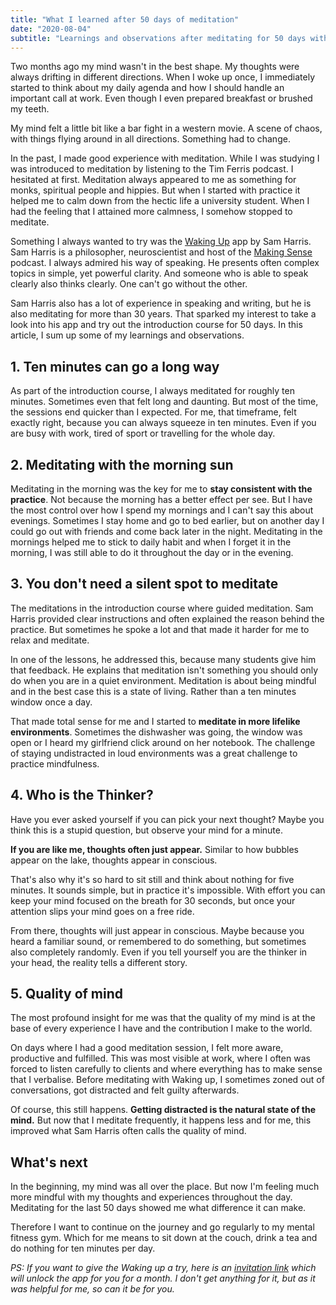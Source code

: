 ```yaml
---
title: "What I learned after 50 days of meditation"
date: "2020-08-04"
subtitle: "Learnings and observations after meditating for 50 days with the Waking Up app"
---
```


Two months ago my mind wasn't in the best shape. My thoughts were always drifting in different directions. When I woke up once, I immediately started to think about my daily agenda and how I should handle an important call at work. Even though I even prepared breakfast or brushed my teeth.

My mind felt a little bit like a bar fight in a western movie. A scene of chaos, with things flying around in all directions. Something had to change.

In the past, I made good experience with meditation. While I was studying I was introduced to meditation by listening to the Tim Ferris podcast. I hesitated at first. Meditation always appeared to me as something for monks, spiritual people and hippies. But when I started with practice it helped me to calm down from the hectic life a university student. When I had the feeling that I attained more calmness, I somehow stopped to meditate.

Something I always wanted to try was the [Waking Up](https://www.wakingup.com) app by Sam Harris. Sam Harris is a philosopher, neuroscientist and host of the [Making Sense](https://samharris.org/podcast/) podcast. I always admired his way of speaking. He presents often complex topics in simple, yet powerful clarity. And someone who is able to speak clearly also thinks clearly. One can't go without the other.

Sam Harris also has a lot of experience in speaking and writing, but he is also meditating for more than 30 years. That sparked my interest to take a look into his app and try out the introduction course for 50 days. In this article, I sum up some of my learnings and observations.

## 1. Ten minutes can go a long way

As part of the introduction course, I always meditated for roughly ten minutes. Sometimes even that felt long and daunting. But most of the time, the sessions end quicker than I expected.
For me, that timeframe, felt exactly right, because you can always squeeze in ten minutes. Even if you are busy with work, tired of sport or travelling for the whole day.

## 2. Meditating with the morning sun

Meditating in the morning was the key for me to **stay consistent with the practice**. Not because the morning has a better effect per see. But I have the most control over how I spend my mornings and I can't say this about evenings. Sometimes I stay home and go to bed earlier, but on another day I could go out with friends and come back later in the night. Meditating in the mornings helped me to stick to daily habit and when I forget it in the morning, I was still able to do it throughout the day or in the evening.

## 3. You don't need a silent spot to meditate

The meditations in the introduction course where guided meditation. Sam Harris provided clear instructions and often explained the reason behind the practice. But sometimes he spoke a lot and that made it harder for me to relax and meditate.

In one of the lessons, he addressed this, because many students give him that feedback. He explains that meditation isn't something you should only do when you are in a quiet environment. Meditation is about being mindful and in the best case this is a state of living. Rather than a ten minutes window once a day.

That made total sense for me and I started to **meditate in more lifelike environments**. Sometimes the dishwasher was going, the window was open or I heard my girlfriend click around on her notebook. The challenge of staying undistracted in loud environments was a great challenge to practice mindfulness.

## 4. Who is the Thinker?

Have you ever asked yourself if you can pick your next thought? Maybe you think this is a stupid question, but observe your mind for a minute.

**If you are like me, thoughts often just appear.** Similar to how bubbles appear on the lake, thoughts appear in conscious.

That's also why it's so hard to sit still and think about nothing for five minutes. It sounds simple, but in practice it's impossible. With effort you can keep your mind focused on the breath for 30 seconds, but once your attention slips your mind goes on a free ride.

From there, thoughts will just appear in conscious. Maybe because you heard a familiar sound, or remembered to do something, but sometimes also completely randomly. Even if you tell yourself you are the thinker in your head, the reality tells a different story.

## 5. Quality of mind

The most profound insight for me was that the quality of my mind is at the base of every experience I have and the contribution I make to the world.

On days where I had a good meditation session, I felt more aware, productive and fulfilled. This was most visible at work, where I often was forced to listen carefully to clients and where everything has to make sense that I verbalise. Before meditating with Waking up, I sometimes zoned out of conversations, got distracted and felt guilty afterwards.

Of course, this still happens. **Getting distracted is the natural state of the mind.** But now that I meditate frequently, it happens less and for me, this improved what Sam Harris often calls the quality of mind.

## What's next

In the beginning, my mind was all over the place. But now I'm feeling much more mindful with my thoughts and experiences throughout the day. Meditating for the last 50 days showed me what difference it can make.

Therefore I want to continue on the journey and go regularly to my mental fitness gym. Which for me means to sit down at the couch, drink a tea and do nothing for ten minutes per day.

_PS: If you want to give the Waking up a try, here is an [invitation link](https://share.wakingup.com/327932) which will unlock the app for you for a month. I don't get anything for it, but as it was helpful for me, so can it be for you._
